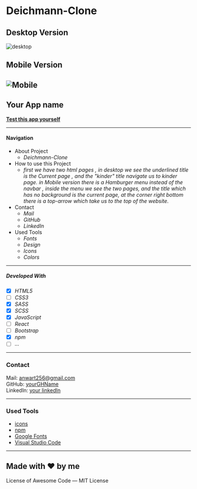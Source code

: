 # Deichmann-Clone
## Desktop Version
![desktop](./src/images/readme/desktop.gif)
## Mobile Version
![Mobile](./src/images/readme/mobile.gif)
----
## Your App name

**[Test this app yourself](https://atakriti.github.io/deichmann-clone/)**

---

#### Navigation

- About Project
  - _Deichmann-Clone_
- How to use this Project
  - _first we have two html pages , in desktop we see the underlined title is the Current page , and the "kinder" title navigate us to kinder page.
  in Mobile version there is a Hamburger menu instead of the navbar , inside the menu we see the two pages, and the title which has no background is the current page, at the corner right bottom there is a top-arrow which take us to the top of the website._
- Contact
  - _Mail_
  - _GitHub_
  - _LinkedIn_
- Used Tools
  - _Fonts_
  - _Design_
  - _Icons_
  - _Colors_

---

##### Developed With

- [x] _HTML5_
- [ ] _CSS3_
- [x] _SASS_
- [x] _SCSS_
- [x] _JavaScript_
- [ ] _React_
- [ ] _Bootstrap_
- [x] _npm_
- [ ] _..._

---

### Contact

Mail: <anwart256@gmail.com><br>
GitHub: [yourGHName](https://github.com/atakriti)<br>
LinkedIn: [your linkedIn](#)

---

### Used Tools

- [icons](https://)
- [npm](https://www.npmjs.com/)
- [Google Fonts](https://fonts.google.com/)
- [Visual Studio Code](https://code.visualstudio.com/)

---

Made with ❤️ by me
----
License of Awesome
Code — MIT License